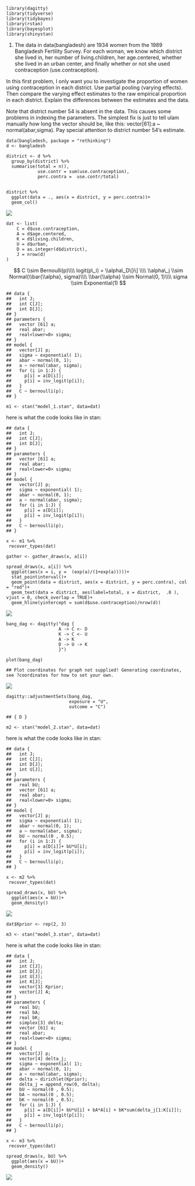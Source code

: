     library(dagitty)
    library(tidyverse)
    library(tidybayes)
    library(rstan)
    library(bayesplot)
    library(shinystan)

1.  The data in data(bangladesh) are 1934 women from the 1989 Bangladesh
    Fertility Survey. For each woman, we know which district she lived
    in, her number of living.children, her age.centered, whether she
    lived in an urban center, and finally whether or not she used
    contraception (use.contraception).

In this first problem, I only want you to investigate the proportion of
women using contraception in each district. Use partial pooling (varying
effects). Then compare the varying effect estimates to the raw empirical
proportion in each district. Explain the differences between the
estimates and the data.

Note that district number 54 is absent in the data. This causes some
problems in indexing the parameters. The simplest fix is just to tell
ulam manually how long the vector should be, like this: vector\[61\]:a ~
normal(abar,sigma). Pay special attention to district number 54’s
estimate.

    data(bangladesh, package = "rethinking")
    d <- bangladesh

    district <- d %>% 
      group_by(district) %>% 
      summarise(total = n(),
                use.contr = sum(use.contraception),
                perc.contra =  use.contr/total) 


    district %>% 
      ggplot(data = ., aes(x = district, y = perc.contra))+
      geom_col()

![](bangladesh-fertility_files/figure-markdown_strict/unnamed-chunk-3-1.png)

    dat <- list(
        C = d$use.contraception,
        A = d$age.centered,
        K = d$living.children,
        U = d$urban,
        D = as.integer(d$district),
        J = nrow(d)
    )

$$
C \\sim Bernoulli(p)\\\\
logit(p\_i) = \\alpha\_D\[i\] \\\\
\\alpha\_j \\sim Normal(\\bar{\\alpha}, sigma)\\\\
\\bar{\\alpha} \\sim Normal(0, 1)\\\\
sigma \\sim Exponential(1)
$$

    ## data {
    ##   int J;
    ##   int C[J];
    ##   int D[J];
    ## }
    ## parameters {
    ##   vector [61] a;
    ##   real abar;
    ##   real<lower=0> sigma;
    ## }
    ## model {
    ##   vector[J] p;
    ##   sigma ~ exponential( 1);
    ##   abar ~ normal(0, 1);
    ##   a ~ normal(abar, sigma);
    ##   for (i in 1:J) {
    ##     p[i] = a[D[i]];
    ##     p[i] = inv_logit(p[i]);
    ##   }
    ##   C ~ bernoulli(p);
    ## }

    m1 <- stan("model_1.stan", data=dat)

here is what the code looks like in stan:

    ## data {
    ##   int J;
    ##   int C[J];
    ##   int D[J];
    ## }
    ## parameters {
    ##   vector [61] a;
    ##   real abar;
    ##   real<lower=0> sigma;
    ## }
    ## model {
    ##   vector[J] p;
    ##   sigma ~ exponential( 1);
    ##   abar ~ normal(0, 1);
    ##   a ~ normal(abar, sigma);
    ##   for (i in 1:J) {
    ##     p[i] = a[D[i]];
    ##     p[i] = inv_logit(p[i]);
    ##   }
    ##   C ~ bernoulli(p);
    ## }

    x <- m1 %>%
     recover_types(dat) 

    gather <- gather_draws(x, a[i])

    spread_draws(x, a[i]) %>% 
      ggplot(aes(x = i, y =  (exp(a)/(1+exp(a)))))+
      stat_pointinterval()+
      geom_point(data = district, aes(x = district, y = perc.contra), col = "red")+
      geom_text(data = district, aes(label=total, x = district,  .8 ), vjust = 0, check_overlap = TRUE)+
      geom_hline(yintercept = sum(d$use.contraception)/nrow(d))

![](bangladesh-fertility_files/figure-markdown_strict/unnamed-chunk-8-1.png)

    bang_dag <- dagitty("dag {
                        A -> C <- D
                        K -> C <- U
                        A -> K
                        D -> U -> K
                        }")

    plot(bang_dag)

    ## Plot coordinates for graph not supplied! Generating coordinates, see ?coordinates for how to set your own.

![](bangladesh-fertility_files/figure-markdown_strict/unnamed-chunk-9-1.png)

    dagitty::adjustmentSets(bang_dag, 
                            exposure = "U",
                            outcome = "C")

    ## { D }

    m2 <- stan("model_2.stan", data=dat)

here is what the code looks like in stan:

    ## data {
    ##   int J;
    ##   int C[J];
    ##   int D[J];
    ##   int U[J];
    ## }
    ## parameters {
    ##   real bU;
    ##   vector [61] a;
    ##   real abar;
    ##   real<lower=0> sigma;
    ## }
    ## model {
    ##   vector[J] p;
    ##   sigma ~ exponential( 1);
    ##   abar ~ normal(0, 1);
    ##   a ~ normal(abar, sigma);
    ##   bU ~ normal(0 , 0.5);
    ##   for (i in 1:J) {
    ##     p[i] = a[D[i]]+ bU*U[i];
    ##     p[i] = inv_logit(p[i]);
    ##   }
    ##   C ~ bernoulli(p);
    ## }

    x <- m2 %>%
     recover_types(dat) 

    spread_draws(x, bU) %>% 
      ggplot(aes(x = bU))+
      geom_density()

![](bangladesh-fertility_files/figure-markdown_strict/unnamed-chunk-13-1.png)

    dat$Kprior <- rep(2, 3)

    m3 <- stan("model_3.stan", data=dat)

here is what the code looks like in stan:

    ## data {
    ##   int J;
    ##   int C[J];
    ##   int D[J];
    ##   int U[J];
    ##   int K[J];
    ##   vector[3] Kprior;
    ##   vector[J] A; 
    ## }
    ## parameters {
    ##   real bU;
    ##   real bA;
    ##   real bK;
    ##   simplex[3] delta;
    ##   vector [61] a;
    ##   real abar;
    ##   real<lower=0> sigma;
    ## }
    ## model {
    ##   vector[J] p;
    ##   vector[4] delta_j;
    ##   sigma ~ exponential( 1);
    ##   abar ~ normal(0, 1);
    ##   a ~ normal(abar, sigma);
    ##   delta ~ dirichlet(Kprior);
    ##   delta_j = append_row(0, delta);
    ##   bU ~ normal(0 , 0.5);
    ##   bA ~ normal(0 , 0.5);
    ##   bK ~ normal(0 , 0.5);
    ##   for (i in 1:J) {
    ##     p[i] = a[D[i]]+ bU*U[i] + bA*A[i] + bK*sum(delta_j[1:K[i]]);
    ##     p[i] = inv_logit(p[i]);
    ##   }
    ##   C ~ bernoulli(p);
    ## }

    x <- m3 %>%
     recover_types(dat) 

    spread_draws(x, bU) %>% 
      ggplot(aes(x = bU))+
      geom_density()

![](bangladesh-fertility_files/figure-markdown_strict/unnamed-chunk-16-1.png)
